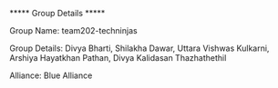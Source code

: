 ***** Group Details *****

Group Name:
team202-techninjas

Group Details:
Divya Bharti,
Shilakha Dawar,
Uttara Vishwas Kulkarni,
Arshiya Hayatkhan Pathan,
Divya Kalidasan Thazhathethil

Alliance:
Blue Alliance
